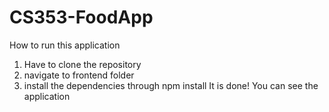 # CS353-FoodApp
How to run this application
1. Have to clone the repository
2. navigate to frontend folder
3. install the dependencies through npm install
 It is done! You can see the application 
